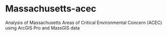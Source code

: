 # Massachusetts-acec
Analysis of Massachusetts Areas of Critical Environmental Concern (ACEC) using ArcGIS Pro and MassGIS data
